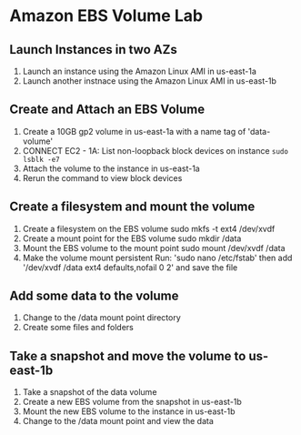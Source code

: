 # Amazon EBS Volume Lab

## Launch Instances in two AZs

1. Launch an instance using the Amazon Linux AMI in us-east-1a
2. Launch another instnace using the Amazon Linux AMI in us-east-1b

## Create and Attach an EBS Volume
1. Create a 10GB gp2 volume in us-east-1a with a name tag of 'data-volume'
2. CONNECT EC2 - 1A: List non-loopback block devices on instance
`sudo lsblk -e7`
3. Attach the volume to the instance in us-east-1a
4. Rerun the command to view block devices

## Create a filesystem and mount the volume
1. Create a filesystem on the EBS volume
sudo mkfs -t ext4 /dev/xvdf
2. Create a mount point for the EBS volume
sudo mkdir /data
3. Mount the EBS volume to the mount point
sudo mount /dev/xvdf /data
4. Make the volume mount persistent
Run: 'sudo nano /etc/fstab' then add '/dev/xvdf /data ext4 defaults,nofail 0 2' and save the file

## Add some data to the volume

1. Change to the /data mount point directory
2. Create some files and folders

## Take a snapshot and move the volume to us-east-1b

1. Take a snapshot of the data volume
2. Create a new EBS volume from the snapshot in us-east-1b
3. Mount the new EBS volume to the instance in us-east-1b
4. Change to the /data mount point and view the data

